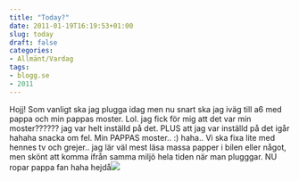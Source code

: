 ```yaml
---
title: "Today?"
date: 2011-01-19T16:19:53+01:00
slug: today
draft: false
categories:
- Allmänt/Vardag
tags:
- blogg.se
- 2011
---
```

Hojj! Som vanligt ska jag plugga idag men nu snart ska jag iväg till a6 med pappa och min pappas moster. Lol. jag fick för mig att det var min moster?????? jag var helt inställd på det. PLUS att jag var inställd på det igår hahaha snacka om fel. Min PAPPAS moster.. :) haha.. Vi ska fixa lite med hennes tv och grejer.. jag lär väl mest läsa massa papper i bilen eller något, men skönt att komma ifrån samma miljö hela tiden när man plugggar. NU ropar pappa fan haha hejdå![](/assets/images/blogg.se/dsc00836_127471793.jpg)